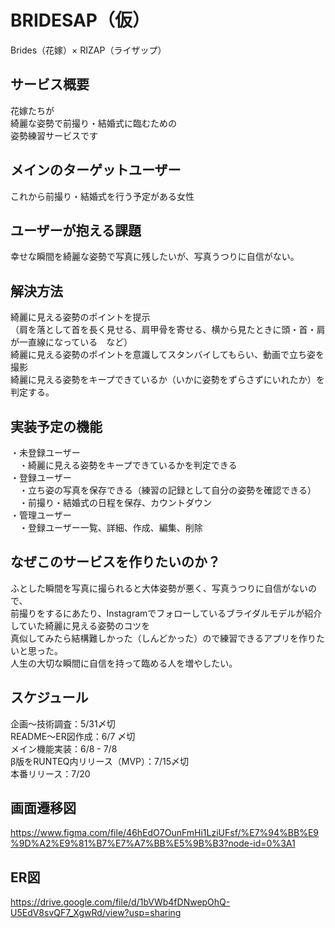 # BRIDESAP（仮）
Brides（花嫁）× RIZAP（ライザップ）

## サービス概要
花嫁たちが  
綺麗な姿勢で前撮り・結婚式に臨むための  
姿勢練習サービスです  

## メインのターゲットユーザー
これから前撮り・結婚式を行う予定がある女性

## ユーザーが抱える課題
幸せな瞬間を綺麗な姿勢で写真に残したいが、写真うつりに自信がない。

## 解決方法
綺麗に見える姿勢のポイントを提示   
（肩を落として首を長く見せる、肩甲骨を寄せる、横から見たときに頭・首・肩が一直線になっている　など）  
綺麗に見える姿勢のポイントを意識してスタンバイしてもらい、動画で立ち姿を撮影  
綺麗に見える姿勢をキープできているか（いかに姿勢をずらさずにいれたか）を判定する。

## 実装予定の機能
・未登録ユーザー  
　・綺麗に見える姿勢をキープできているかを判定できる  
・登録ユーザー  
　・立ち姿の写真を保存できる（練習の記録として自分の姿勢を確認できる）  
　・前撮り・結婚式の日程を保存、カウントダウン  
・管理ユーザー  
　・登録ユーザー一覧、詳細、作成、編集、削除

## なぜこのサービスを作りたいのか？
ふとした瞬間を写真に撮られると大体姿勢が悪く、写真うつりに自信がないので、  
前撮りをするにあたり、Instagramでフォローしているブライダルモデルが紹介していた綺麗に見える姿勢のコツを    
真似してみたら結構難しかった（しんどかった）ので練習できるアプリを作りたいと思った。  
人生の大切な瞬間に自信を持って臨める人を増やしたい。

## スケジュール
企画〜技術調査：5/31〆切  
README〜ER図作成：6/7 〆切  
メイン機能実装：6/8 - 7/8  
β版をRUNTEQ内リリース（MVP）：7/15〆切  
本番リリース：7/20  

## 画面遷移図
https://www.figma.com/file/46hEdO7OunFmHi1LziUFsf/%E7%94%BB%E9%9D%A2%E9%81%B7%E7%A7%BB%E5%9B%B3?node-id=0%3A1

## ER図
https://drive.google.com/file/d/1bVWb4fDNwepOhQ-U5EdV8svQF7_XgwRd/view?usp=sharing